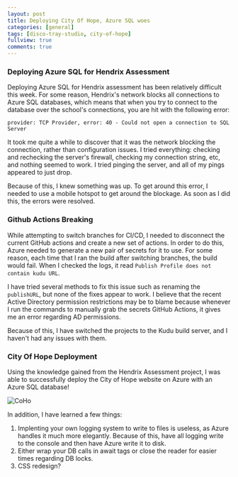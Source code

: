 ```yaml
---
layout: post
title: Deploying City Of Hope, Azure SQL woes
categories: [general]
tags: [disco-tray-studio, city-of-hope]
fullview: true
comments: true
---
```

### Deploying Azure SQL for Hendrix Assessment 

Deploying Azure SQL for Hendrix assessment has been relatively difficult this week. For some reason, Hendrix's network blocks all connections to Azure SQL databases, which means that when you try to connect to the database over the school's connections, you are hit with the following error:

`provider: TCP Provider, error: 40 - Could not open a connection to SQL Server`

It took me quite a while to discover that it was the network blocking the connection, rather than configuration issues. I tried everything: checking and rechecking the server's firewall, checking my connection string, etc, and nothing seemed to work. I tried pinging the server, and all of my pings appeared to just drop.

Because of this, I knew something was up. To get around this error, I needed to use a mobile hotspot to get around the blockage. As soon as I did this, the errors were resolved. 

### Github Actions Breaking

While attempting to switch branches for CI/CD, I needed to disconnect the current GitHub actions and create a new set of actions. In order to do this, Azure needed to generate a new pair of secrets for it to use. For some reason, each time that I ran the build after switching branches, the build would fail. When I checked the logs, it read `Publish Profile does not contain kudu URL`.

I have tried several methods to fix this issue such as renaming the `publishURL`, but none of the fixes appear to work. I believe that the recent Active Directory permission restrictions may be to blame because whenever I run the commands to manually grab the secrets GitHub Actions, it gives me an error regarding AD permissions.

Because of this, I have switched the projects to the Kudu build server, and I haven't had any issues with them.

### City Of Hope Deployment

Using the knowledge gained from the Hendrix Assessment project, I was able to successfully deploy the City of Hope website on Azure with an Azure SQL database!

![CoHo]({{site.baseurl}}/assets/media/coho-deployment.png)

In addition, I have learned a few things:

1. Implenting your own logging system to write to files is useless, as Azure handles it much more elegantly. Because of this, have all logging write to the console and then have Azure write it to disk.
2. Either wrap your DB calls in await tags or close the reader for easier times regarding DB locks. 
3. CSS redesign?